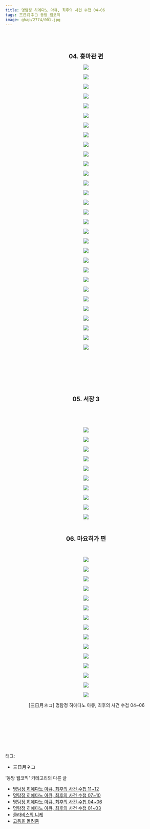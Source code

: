 ```yaml
---
title: 명탐정 히에다노 아큐, 최후의 사건 수첩 04~06
tags: 三日月ネコ 동방_웹코믹
image: ghap/2774/001.jpg
---
```

<div class="article">
<p style="text-align: center; clear: none; float: none;"><br/></p>
<p style="text-align: center; clear: none; float: none;"><br/></p>
<p style="text-align: center; clear: none; float: none;"><b><span style="font-size: 14pt;">04. 홍마관 편</span></b></p>
<p style="text-align: center; clear: none; float: none;"><img src="{{ site.nasurl }}/ghap/2774/001.jpg"/></p>
<p style="text-align: center; clear: none; float: none;"><img src="{{ site.nasurl }}/ghap/2774/002.jpg"/></p>
<p style="text-align: center; clear: none; float: none;"><img src="{{ site.nasurl }}/ghap/2774/003.jpg"/></p>
<p style="text-align: center; clear: none; float: none;"><img src="{{ site.nasurl }}/ghap/2774/004.jpg"/></p>
<p style="text-align: center; clear: none; float: none;"><img src="{{ site.nasurl }}/ghap/2774/005.jpg"/></p>
<p style="text-align: center; clear: none; float: none;"><img src="{{ site.nasurl }}/ghap/2774/006.jpg"/></p>
<p style="text-align: center; clear: none; float: none;"><img src="{{ site.nasurl }}/ghap/2774/007.jpg"/></p>
<p style="text-align: center; clear: none; float: none;"><img src="{{ site.nasurl }}/ghap/2774/008.jpg"/></p>
<p style="text-align: center; clear: none; float: none;"><img src="{{ site.nasurl }}/ghap/2774/009.jpg"/></p>
<p style="text-align: center; clear: none; float: none;"><img src="{{ site.nasurl }}/ghap/2774/010.jpg"/></p>
<p style="text-align: center; clear: none; float: none;"><img src="{{ site.nasurl }}/ghap/2774/011.jpg"/></p>
<p style="text-align: center; clear: none; float: none;"><img src="{{ site.nasurl }}/ghap/2774/012.jpg"/></p>
<p style="text-align: center; clear: none; float: none;"><img src="{{ site.nasurl }}/ghap/2774/013.jpg"/></p>
<p style="text-align: center; clear: none; float: none;"><img src="{{ site.nasurl }}/ghap/2774/014.jpg"/></p>
<p style="text-align: center; clear: none; float: none;"><img src="{{ site.nasurl }}/ghap/2774/015.jpg"/></p>
<p style="text-align: center; clear: none; float: none;"><img src="{{ site.nasurl }}/ghap/2774/016.jpg"/></p>
<p style="text-align: center; clear: none; float: none;"><img src="{{ site.nasurl }}/ghap/2774/017.jpg"/></p>
<p style="text-align: center; clear: none; float: none;"><img src="{{ site.nasurl }}/ghap/2774/018.jpg"/></p>
<p style="text-align: center; clear: none; float: none;"><img src="{{ site.nasurl }}/ghap/2774/019.jpg"/></p>
<p style="text-align: center; clear: none; float: none;"><img src="{{ site.nasurl }}/ghap/2774/020.jpg"/></p>
<p style="text-align: center; clear: none; float: none;"><img src="{{ site.nasurl }}/ghap/2774/021.jpg"/></p>
<p style="text-align: center; clear: none; float: none;"><img src="{{ site.nasurl }}/ghap/2774/022.jpg"/></p>
<p style="text-align: center; clear: none; float: none;"><img src="{{ site.nasurl }}/ghap/2774/023.jpg"/></p>
<p style="text-align: center; clear: none; float: none;"><img src="{{ site.nasurl }}/ghap/2774/024.jpg"/></p>
<p style="text-align: center; clear: none; float: none;"><img src="{{ site.nasurl }}/ghap/2774/025.jpg"/></p>
<p style="text-align: center; clear: none; float: none;"><img src="{{ site.nasurl }}/ghap/2774/026.jpg"/></p>
<p style="text-align: center; clear: none; float: none;"><img src="{{ site.nasurl }}/ghap/2774/027.jpg"/></p>
<p style="text-align: center; clear: none; float: none;"><img src="{{ site.nasurl }}/ghap/2774/028.jpg"/></p>
<p style="text-align: center; clear: none; float: none;"><img src="{{ site.nasurl }}/ghap/2774/029.jpg"/></p>
<p style="text-align: center; clear: none; float: none;"><img src="{{ site.nasurl }}/ghap/2774/030.jpg"/></p>
<p style="text-align: center; clear: none; float: none;"><br/></p>
<p style="text-align: center; clear: none; float: none;"><br/></p>
<p style="text-align: center; clear: none; float: none;"><br/></p>
<p style="text-align: center; clear: none; float: none;"><br/></p>
<p style="text-align: center; clear: none; float: none;"><span style="font-size: 14pt;"><b>05. 서장 3</b></span></p>
<p style="text-align: center; clear: none; float: none;"><br/></p>
<p style="text-align: center; clear: none; float: none;"><br/></p>
<p style="text-align: center; clear: none; float: none;"><img src="{{ site.nasurl }}/ghap/2774/031.jpg"/></p>
<p style="text-align: center; clear: none; float: none;"><img src="{{ site.nasurl }}/ghap/2774/032.jpg"/></p>
<p style="text-align: center; clear: none; float: none;"><img src="{{ site.nasurl }}/ghap/2774/033.jpg"/></p>
<p style="text-align: center; clear: none; float: none;"><img src="{{ site.nasurl }}/ghap/2774/034.jpg"/></p>
<p style="text-align: center; clear: none; float: none;"><img src="{{ site.nasurl }}/ghap/2774/035.jpg"/></p>
<p style="text-align: center; clear: none; float: none;"><img src="{{ site.nasurl }}/ghap/2774/036.jpg"/></p>
<p style="text-align: center; clear: none; float: none;"><img src="{{ site.nasurl }}/ghap/2774/037.jpg"/></p>
<p style="text-align: center; clear: none; float: none;"><img src="{{ site.nasurl }}/ghap/2774/038.jpg"/></p>
<p style="text-align: center; clear: none; float: none;"><img src="{{ site.nasurl }}/ghap/2774/039.jpg"/></p>
<p style="text-align: center; clear: none; float: none;"><img src="{{ site.nasurl }}/ghap/2774/040.jpg"/></p>
<p style="text-align: center; clear: none; float: none;"><br/></p>
<p style="text-align: center; clear: none; float: none;"><b><span style="font-size: 14pt;">06. 마요히가 편</span><br/></b></p>
<p style="text-align: center; clear: none; float: none;"><br/></p>
<p style="text-align: center; clear: none; float: none;"><img src="{{ site.nasurl }}/ghap/2774/041.jpg"/></p>
<p style="text-align: center; clear: none; float: none;"><img src="{{ site.nasurl }}/ghap/2774/042.jpg"/></p>
<p style="text-align: center; clear: none; float: none;"><img src="{{ site.nasurl }}/ghap/2774/043.jpg"/></p>
<p style="text-align: center; clear: none; float: none;"><img src="{{ site.nasurl }}/ghap/2774/044.jpg"/></p>
<p style="text-align: center; clear: none; float: none;"><img src="{{ site.nasurl }}/ghap/2774/045.jpg"/></p>
<p style="text-align: center; clear: none; float: none;"><img src="{{ site.nasurl }}/ghap/2774/046.jpg"/></p>
<p style="text-align: center; clear: none; float: none;"><img src="{{ site.nasurl }}/ghap/2774/047.jpg"/></p>
<p style="text-align: center; clear: none; float: none;"><img src="{{ site.nasurl }}/ghap/2774/048.jpg"/></p>
<p style="text-align: center; clear: none; float: none;"><img src="{{ site.nasurl }}/ghap/2774/049.jpg"/></p>
<p style="text-align: center; clear: none; float: none;"><img src="{{ site.nasurl }}/ghap/2774/050.jpg"/></p>
<p style="text-align: center; clear: none; float: none;"><img src="{{ site.nasurl }}/ghap/2774/051.jpg"/></p>
<p style="text-align: center; clear: none; float: none;"><img src="{{ site.nasurl }}/ghap/2774/052.jpg"/></p>
<p style="text-align: center; clear: none; float: none;"><img src="{{ site.nasurl }}/ghap/2774/053.jpg"/></p>
<p style="text-align: center; clear: none; float: none;"><img src="{{ site.nasurl }}/ghap/2774/054.jpg"/></p>
<p style="text-align: center; clear: none; float: none;"><img src="{{ site.nasurl }}/ghap/2774/055.jpg"/></p>
<p style="text-align: center; clear: none; float: none;"> [三日月ネコ] 명탐정 히에다노 아큐, 최후의 사건 수첩 04~06</p>
<p style="text-align: center; clear: none; float: none;"><br/></p>
<p style="text-align: center; clear: none; float: none;"><br/></p>
<p style="text-align: center; clear: none; float: none;"><br/></p>
<p><br/></p>
</div><div class="tagTrail">
<p>태그: </p>
<ul>
<li>三日月ネコ</li>
</ul>
</div><div class="another">
<p>'동방 웹코믹' 카테고리의 다른 글</p>
<ul>
<li><a href="/2016-11-27-ghap_2776">명탐정 히에다노 아큐, 최후의 사건 수첩 11~12</a></li>
<li><a href="/2016-11-27-ghap_2775">명탐정 히에다노 아큐, 최후의 사건 수첩 07~10</a></li>
<li><a href="/2016-11-27-ghap_2774">명탐정 히에다노 아큐, 최후의 사건 수첩 04~06</a></li>
<li><a href="/2016-11-27-ghap_2773">명탐정 히에다노 아큐, 최후의 사건 수첩 01~03</a></li>
<li><a href="/2016-11-26-ghap_2756">클라비스의 니케</a></li>
<li><a href="/2016-11-24-ghap_2730">고통을 돌려줌</a></li>
</ul>
</div><div class="cb_module cb_fluid">
<div class="cb_wrt cb_profile">
</div><!-- commentList close -->
</div>